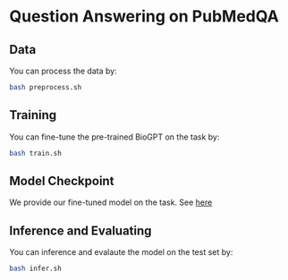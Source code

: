 # Question Answering on PubMedQA

## Data
You can process the data by:
``` bash
bash preprocess.sh
```

## Training
You can fine-tune the pre-trained BioGPT on the task by:
``` bash
bash train.sh
```

## Model Checkpoint
We provide our fine-tuned model on the task. See [here](../../README.md#pre-trained-models)

## Inference and Evaluating
You can inference and evalaute the model on the test set by:
``` bash
bash infer.sh
```
